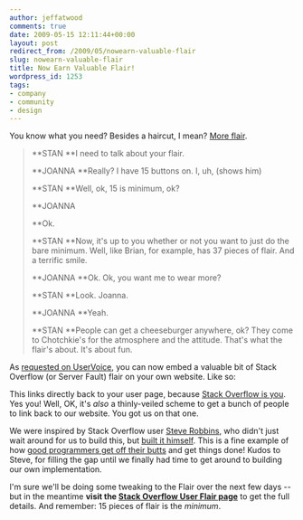 ```yaml
---
author: jeffatwood
comments: true
date: 2009-05-15 12:11:44+00:00
layout: post
redirect_from: /2009/05/nowearn-valuable-flair
slug: nowearn-valuable-flair
title: Now Earn Valuable Flair!
wordpress_id: 1253
tags:
- company
- community
- design
---
```



You know what you need? Besides a haircut, I mean? [More flair](http://www.imsdb.com/scripts/Office-Space.html).





<blockquote>

> 
> 


> 
> 
**STAN
**I need to talk about your flair.

> 
> 
**JOANNA
**Really? I have 15 buttons on. I, uh, (shows him)

> 
> 
**STAN
**Well, ok, 15 is minimum, ok?

> 
> 
**JOANNA

**Ok.

> 
> 
**STAN
**Now, it's up to you whether or not you want to just do the bare 
minimum. Well, like Brian, for example, has 37 pieces of flair. And a 
terrific smile.

> 
> 
**JOANNA
**Ok. Ok, you want me to wear more?

> 
> 
**STAN
**Look. Joanna.

> 
> 
**JOANNA
**Yeah.

> 
> 
**STAN
**People can get a cheeseburger anywhere, ok? They come to Chotchkie's 
for the atmosphere and the attitude. That's what the flair's about. 
It's about fun.
</blockquote>





As [requested on UserVoice](http://stackoverflow.uservoice.com/pages/1722-general/suggestions/15605-provide-a-blog-badge-to-show-off-your-stackoverflow-badges-), you can now embed a valuable bit of Stack Overflow (or Server Fault) flair on your own website. Like so:



















This links directly back to your user page, because [Stack Overflow is you](http://blog.stackoverflow.com/2008/11/stack-overflow-is-you/). Yes you! Well, OK, it's _also_ a thinly-veiled scheme to get a bunch of people to link back to our website. You got us on that one.



We were inspired by Stack Overflow user [Steve Robbins](http://stackoverflow.com/users/26507/steve-robbins), who didn't just wait around for us to build this, but [built it himself](http://www.grumpydev.com/2009/01/09/stack-overflow-wordpress-widget/). This is a fine example of how [good programmers get off their butts](http://www.codinghorror.com/blog/archives/000135.html) and get things done! Kudos to Steve, for filling the gap until we finally had time to get around to building our own implementation.



I'm sure we'll be doing some tweaking to the Flair over the next few days -- but in the meantime **visit the [Stack Overflow User Flair page](http://stackoverflow.com/users/flair)** to get the full details. And remember: 15 pieces of flair is the _minimum_. 


